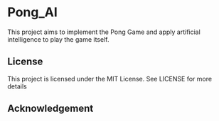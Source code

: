 # Pong_AI

This project aims to implement the Pong Game and apply artificial intelligence to play the game itself.

## License

This project is licensed under the MIT License. See LICENSE for more details

## Acknowledgement

